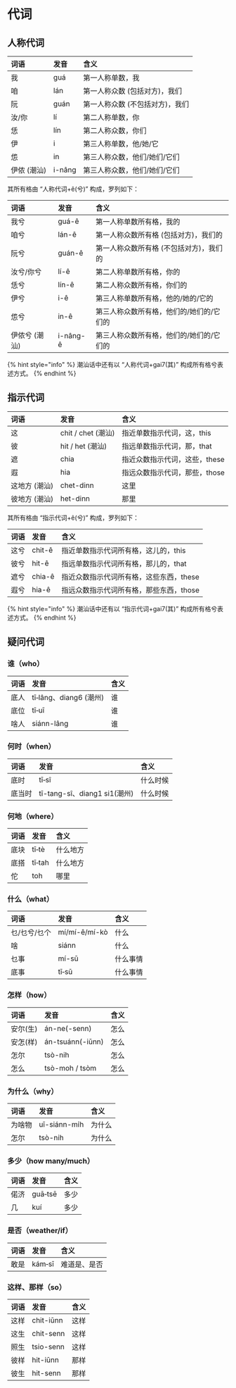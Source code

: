 # 代词

## 人称代词

| 词语 | 发音 | 含义 |
| :--- | :--- | :--- |
| 我 | guá | 第一人称单数，我 |
| 咱 | lán | 第一人称众数 \(包括对方\)，我们 |
| 阮 | guán | 第一人称众数 \(不包括对方\)，我们 |
| 汝/你 | lí | 第二人称单数，你 |
| 恁 | lín | 第二人称众数，你们 |
| 伊 | i | 第三人称单数，他/她/它 |
| 怹 | in | 第三人称众数，他们/她们/它们 |
| 伊侬 \(潮汕\) | i-nâng | 第三人称众数，他们/她们/它们 |

其所有格由 “人称代词+ê\(兮\)” 构成，罗列如下：

| 词语 | 发音 | 含义 |
| :--- | :--- | :--- |
| 我兮 | guá-ê | 第一人称单数所有格，我的 |
| 咱兮 | lán-ê | 第一人称众数所有格 \(包括对方\)，我们的 |
| 阮兮 | guán-ê | 第一人称众数所有格 \(不包括对方\)，我们的 |
| 汝兮/你兮 | lí-ê | 第二人称单数所有格，你的 |
| 恁兮 | lín-ê | 第二人称众数所有格，你们的 |
| 伊兮 | i-ê | 第三人称单数所有格，他的/她的/它的 |
| 怹兮 | in-ê | 第三人称众数所有格，他们的/她们的/它们的 |
| 伊侬兮 \(潮汕\) | i-nâng-ê | 第三人称众数所有格，他们的/她们的/它们的 |

{% hint style="info" %}
潮汕话中还有以 “人称代词+gai7\(其\)” 构成所有格兮表述方式。
{% endhint %}

## 指示代词

| 词语 | 发音 | 含义 |
| :--- | :--- | :--- |
| 这 | chit / chet \(潮汕\) | 指近单数指示代词，这，this |
| 彼 | hit / het \(潮汕\) | 指远单数指示代词，那，that |
| 遮 | chia | 指近众数指示代词，这些，these |
| 遐 | hia | 指远众数指示代词，那些，those |
| 这地方 \(潮汕\) | chet-dinn | 这里 |
| 彼地方 \(潮汕\) | het-dinn | 那里 |

其所有格由 “指示代词+ê\(兮\)” 构成，罗列如下：

| 词语 | 发音 | 含义 |
| :--- | :--- | :--- |
| 这兮 | chit-ê | 指近单数指示代词所有格，这儿的，this |
| 彼兮 | hit-ê | 指远单数指示代词所有格，那儿的，that |
| 遮兮 | chia-ê | 指近众数指示代词所有格，这些东西，these |
| 遐兮 | hia-ê | 指远众数指示代词所有格，那些东西，those |

{% hint style="info" %}
潮汕话中还有以 “指示代词+gai7\(其\)” 构成所有格兮表述方式。
{% endhint %}

## **疑问代词**

### **谁（who）**

| 词语 | 发音 | 含义 |
| :--- | :--- | :--- |
| 底人 | tī‑lâng、diang6 \(潮州\) | 谁 |
| 底位 | tī‑uī | 谁 |
| 啥人 | siánn-lâng | 谁 |

### **何时（when）**

| 词语 | 发音 | 含义 |
| :--- | :--- | :--- |
| 底时 | tī‑sî | 什么时候 |
| 底当时 | tī-tang-sî、diang1 si1\(潮州\) | 什么时候 |

### **何地（where）**

| 词语 | 发音 | 含义 |
| :--- | :--- | :--- |
| 底块 | tī‑tè | 什么地方 |
| 底搭 | tī‑tah | 什么地方 |
| 佗 | toh | 哪里 |

### **什么（what）**

| 词语 | 发音 | 含义 |
| :--- | :--- | :--- |
| 乜/乜兮/乜个 | mí/mí-ê/mí-kò | 什么 |
| 啥 | siánn | 什么 |
| 乜事 | mí-sū | 什么事情 |
| 底事 | tī‑sū | 什么事情 |

### **怎样（how）**

| 词语 | 发音 | 含义 |
| :--- | :--- | :--- |
| 安尔\(生\) | án-ne\(-senn\) | 怎么 |
| 安怎\(样\) | án-tsuánn\(-iūnn\) | 怎么 |
| 怎尔 | tsò-nih | 怎么 |
| 怎么 | tsò-moh / tsòm | 怎么 |

### **为什么（why）**

| 词语 | 发音 | 含义 |
| :--- | :--- | :--- |
| 为啥物 | uī-siánn-mi̍h | 为什么 |
| 怎尔 | tsò-nih | 为什么 |

### **多少（how many/much）**

| 词语 | 发音 | 含义 |
| :--- | :--- | :--- |
| 偌济 | guā‑tsē | 多少 |
| 几 | kuí | 多少 |

### **是否（weather/if）**

| 词语 | 发音 | 含义 |
| :--- | :--- | :--- |
| 敢是 | kám‑sī | 难道是、是否 |

### **这样、那样（so）**

| 词语 | 发音 | 含义 |
| :--- | :--- | :--- |
| 这样 | chit-iūnn | 这样 |
| 这生 | chit-senn | 这样 |
| 照生 | tsio-senn | 这样 |
| 彼样 | hit-iūnn | 那样 |
| 彼生 | hit-senn | 那样 |

